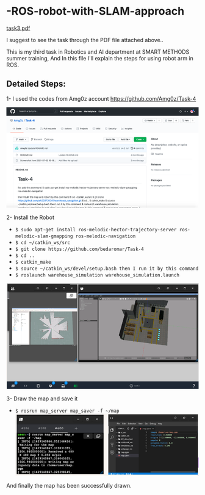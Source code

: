 # -ROS-robot-with-SLAM-approach

[task3.pdf](https://github.com/bedaromar/-ROS-robot-with-SLAM-approach/files/7003834/task3.pdf)

I suggest to see the task through the PDF file attached above..

This is my third task in Robotics and AI department at SMART METHODS summer training, And In this file I'll explain the steps for using robot arm in ROS.

## Detailed Steps:

1- I used the codes from Amg0z account https://github.com/Amg0z/Task-4

![Circuit Diagram](https://github.com/bedaromar/-ROS-robot-with-SLAM-approach/blob/main/screenshot/Screenshot%201443-01-10%20at%2004.34.57.png)

2- Install the Robot

 -  `$ sudo apt-get install ros-melodic-hector-trajectory-server ros-melodic-slam-gmapping ros-melodic-navigation`
 -  `$ cd ~/catkin_ws/src`
 -  `$ git clone https://github.com/bedaromar/Task-4`
 -  `$ cd ..`
 -  `$ catkin_make`
 -  `$ source ~/catkin_ws/devel/setup.bash then I run it by this command`
 -  `$ roslaunch warehouse_simulation warehouse_simulation.launch`
 
![Circuit Diagram](https://github.com/bedaromar/-ROS-robot-with-SLAM-approach/blob/main/screenshot/Screenshot%201443-01-10%20at%2004.35.14.png)

3- Draw the map and save it
-  `$ rosrun map_server map_saver -f ~/map `
![Circuit Diagram](https://github.com/bedaromar/-ROS-robot-with-SLAM-approach/blob/main/screenshot/Screenshot%201443-01-10%20at%2004.35.25.png)


And finally the map has been successfully drawn.
